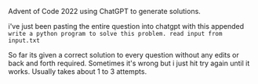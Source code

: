 Advent of Code 2022 using ChatGPT to generate solutions.

i've just been pasting the entire question into chatgpt with this appended `write a python program to solve this problem. read input from input.txt`

So far its given a correct solution to every question without any edits or back and forth required.
Sometimes it's wrong but i just hit try again until it works.
Usually takes about 1 to 3 attempts.
